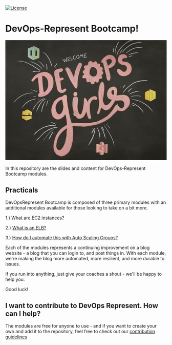 [![License](https://img.shields.io/badge/License-CC0-green.svg)](https://creativecommons.org/publicdomain/zero/1.0/)

# DevOps-Represent Bootcamp!

![DevOps Represent](/images/devopsrep.jpg)

In this repository are the slides and content for DevOps-Represent Bootcamp modules.

## Practicals

DevOpsRepresent Bootcamp is composed of three primary modules with an additional modules available for those looking to take on a bit more.

1.) [What are EC2 instances?](https://github.com/DevOps-Represent/devopsrep-bootcamp/blob/master/1-1-EC2.md)

2.) [What is an ELB?](https://github.com/DevOps-Represent/devopsrep-bootcamp/blob/master/2-1-ELB.md)

3.) [How do I automate this with Auto Scaling Groups?](https://github.com/DevOps-Represent/devopsrep-bootcamp/blob/master/3-1-ASG.md)

Each of the modules represents a continuing improvement on a blog website - a blog that you can login to, and post things in. With each module, we're making the blog more automated, more resilient, and more durable to issues.

If you run into anything, just give your coaches a shout - we'll be happy to help you.

Good luck!

## I want to contribute to DevOps Represent. How can I help?

The modules are free for anyone to use - and if you want to create your own and add it to the repository, feel free to check out our [contribution guidelines](/CONTRIBUTING.md)
